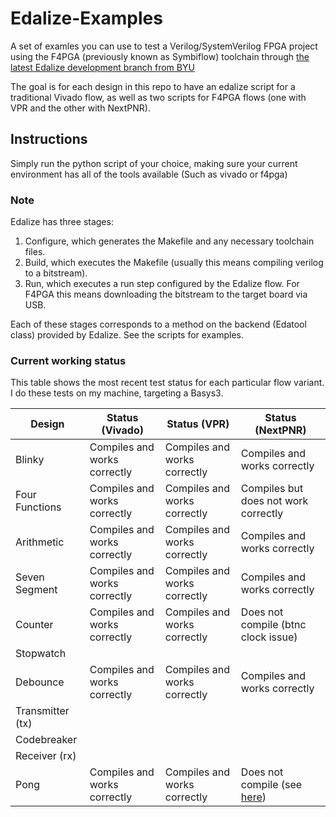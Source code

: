 # Edalize-Examples
A set of examles you can use to test a Verilog/SystemVerilog FPGA project using the F4PGA (previously known as Symbiflow) toolchain through [the latest Edalize development branch from BYU](https://github.com/byuccl/edalize/tree/student_refactor)

The goal is for each design in this repo to have an edalize script for a traditional Vivado flow, as well as two scripts for F4PGA flows (one with VPR and the other with NextPNR).

## Instructions
Simply run the python script of your choice, making sure your current environment has all of the tools available (Such as vivado or f4pga)

### Note
Edalize has three stages: 
1. Configure, which generates the Makefile and any necessary toolchain files.
2. Build, which executes the Makefile (usually this means compiling verilog to a bitstream).
3. Run, which executes a run step configured by the Edalize flow. For F4PGA this means downloading the bitstream to the target board via USB.

Each of these stages corresponds to a method on the backend (Edatool class) provided by Edalize. See the scripts for examples.

### Current working status
This table shows the most recent test status for each particular flow variant. I do these tests on my machine, targeting a Basys3.

| Design          | Status (Vivado)                       | Status (VPR)                  | Status (NextPNR)                      |
| ------          | ---------------                       | ------------                  | ----------------                      | 
| Blinky          | Compiles and works correctly          | Compiles and works correctly  | Compiles and works correctly          |
| Four Functions  | Compiles and works correctly          | Compiles and works correctly  | Compiles but does not work correctly  |
| Arithmetic      | Compiles and works correctly          | Compiles and works correctly  | Compiles and works correctly          |
| Seven Segment   | Compiles and works correctly          | Compiles and works correctly  | Compiles and works correctly          |
| Counter         | Compiles and works correctly          | Compiles and works correctly  | Does not compile (btnc clock issue)   |
| Stopwatch       | 
| Debounce        | Compiles and works correctly          | Compiles and works correctly  | Compiles and works correctly          |
| Transmitter (tx)|  
| Codebreaker     |  
| Receiver (rx)   |  
| Pong            | Compiles and works correctly          | Compiles and works correctly  | Does not compile (see [here](https://github.com/gatecat/nextpnr-xilinx/issues/44)) |
